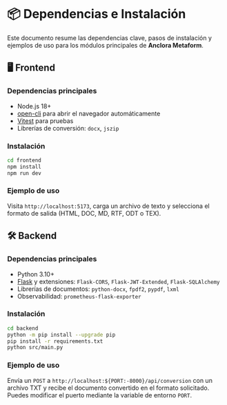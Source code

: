 # 📦 Dependencias e Instalación

Este documento resume las dependencias clave, pasos de instalación y ejemplos de uso para los módulos principales de **Anclora Metaform**.

## 🖥️ Frontend

### Dependencias principales
- Node.js 18+
- [open-cli](https://github.com/sindresorhus/open-cli) para abrir el navegador automáticamente
- [Vitest](https://vitest.dev/) para pruebas
- Librerías de conversión: `docx`, `jszip`

### Instalación
```bash
cd frontend
npm install
npm run dev
```

### Ejemplo de uso
Visita `http://localhost:5173`, carga un archivo de texto y selecciona el formato de salida (HTML, DOC, MD, RTF, ODT o TEX).

## 🛠️ Backend

### Dependencias principales
- Python 3.10+
- [Flask](https://flask.palletsprojects.com/) y extensiones: `Flask-CORS`, `Flask-JWT-Extended`, `Flask-SQLAlchemy`
- Librerías de documentos: `python-docx`, `fpdf2`, `pypdf`, `lxml`
- Observabilidad: `prometheus-flask-exporter`

### Instalación
```bash
cd backend
python -m pip install --upgrade pip
pip install -r requirements.txt
python src/main.py
```

### Ejemplo de uso
Envía un `POST` a `http://localhost:${PORT:-8000}/api/conversion` con un archivo TXT y recibe el documento convertido en el formato solicitado. Puedes modificar el puerto mediante la variable de entorno `PORT`.

